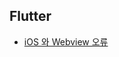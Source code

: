 ## Flutter

- [iOS 와 Webview 오류](https://github.com/cyb9701/git-issue-contribution/tree/main/flutter#ios-와-webview-오류)
